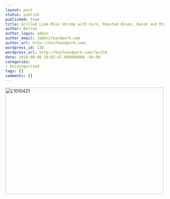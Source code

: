 ```yaml
---
layout: post
status: publish
published: true
title: Grilled Lime-Miso Shrimp with Corn, Roasted Onion, Bacon and Miso Butter
author: Barton
author_login: admin
author_email: jb@knifeandpork.com
author_url: http://knifeandpork.com/
wordpress_id: 110
wordpress_url: http://knifeandpork.com/?p=110
date: 2010-08-06 19:02:47.000000000 -04:00
categories:
- Uncategorized
tags: []
comments: []
---
```

<a href="http://www.flickr.com/photos/phy5ics/4867849802/" title="L1010421 by phy5ics, on Flickr"><img src="http://farm5.static.flickr.com/4141/4867849802_0fe8096236.jpg" width="500" height="336" alt="L1010421" /></a>
